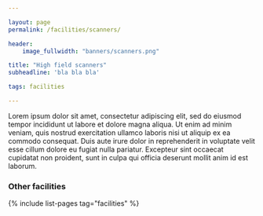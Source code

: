 ```yaml
---

layout: page
permalink: /facilities/scanners/

header:
    image_fullwidth: "banners/scanners.png"

title: "High field scanners"
subheadline: 'bla bla bla'

tags: facilities

---
```


Lorem ipsum dolor sit amet, consectetur adipiscing elit, sed do eiusmod tempor incididunt ut labore et dolore magna aliqua. Ut enim ad minim veniam, quis nostrud exercitation ullamco laboris nisi ut aliquip ex ea commodo consequat. Duis aute irure dolor in reprehenderit in voluptate velit esse cillum dolore eu fugiat nulla pariatur. Excepteur sint occaecat cupidatat non proident, sunt in culpa qui officia deserunt mollit anim id est laborum.

### Other facilities

{% include list-pages tag="facilities" %}
